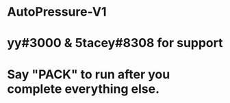 # AutoPressure-V1
# yy#3000 & 5tacey#8308 for support
# Say "PACK" to run after you complete everything else.
